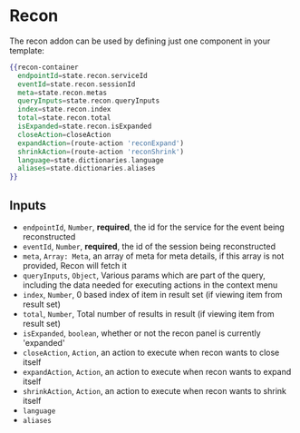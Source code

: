 # Recon

The recon addon can be used by defining just one component in your template:

```hbs
{{recon-container
  endpointId=state.recon.serviceId
  eventId=state.recon.sessionId
  meta=state.recon.metas
  queryInputs=state.recon.queryInputs
  index=state.recon.index
  total=state.recon.total
  isExpanded=state.recon.isExpanded
  closeAction=closeAction
  expandAction=(route-action 'reconExpand')
  shrinkAction=(route-action 'reconShrink')
  language=state.dictionaries.language
  aliases=state.dictionaries.aliases
}}
```

## Inputs

* `endpointId`, `Number`, __required__, the id for the service for the event being reconstructed
* `eventId`, `Number`, __required__, the id of the session being reconstructed
* `meta`, `Array: Meta`, an array of meta for meta details, if this array is not provided, Recon will fetch it
* `queryInputs`, `Object`, Various params which are part of the query, including the data needed for executing actions in the context menu
* `index`, `Number`, 0 based index of item in result set (if viewing item from result set)
* `total`, `Number`, Total number of results in result (if viewing item from result set)
* `isExpanded`, `boolean`, whether or not the recon panel is currently 'expanded'
* `closeAction`, `Action`, an action to execute when recon wants to close itself
* `expandAction`, `Action`, an action to execute when recon wants to expand itself
* `shrinkAction`, `Action`, an action to execute when recon wants to shrink itself
* `language`
* `aliases`